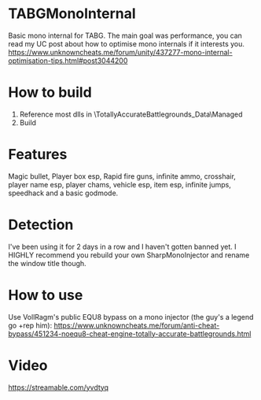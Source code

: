 # TABGMonoInternal
Basic mono internal for TABG. The main goal was performance, you can read my UC post about how to optimise mono internals if it interests you.
https://www.unknowncheats.me/forum/unity/437277-mono-internal-optimisation-tips.html#post3044200

# How to build
1. Reference most dlls in <gameDirectory>\TotallyAccurateBattlegrounds_Data\Managed
2. Build

# Features
Magic bullet, Player box esp, Rapid fire guns, infinite ammo, crosshair, player name esp, player chams, vehicle esp, item esp, infinite jumps, speedhack and a basic godmode.

# Detection
I've been using it for 2 days in a row and I haven't gotten banned yet. I HIGHLY recommend you rebuild your own SharpMonoInjector and rename the window title though.

# How to use
Use VollRagm's public EQU8 bypass on a mono injector (the guy's a legend go +rep him): https://www.unknowncheats.me/forum/anti-cheat-bypass/451234-noequ8-cheat-engine-totally-accurate-battlegrounds.html

# Video
https://streamable.com/yvdtyq
